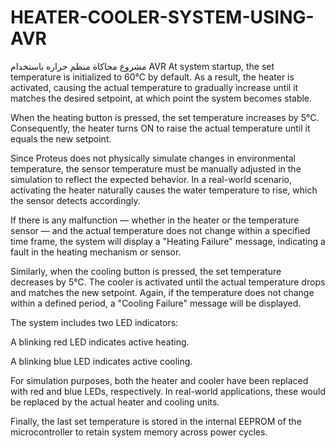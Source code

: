 # HEATER-COOLER-SYSTEM-USING-AVR
مشروع محاكاة منظم حراره باستخدام AVR
At system startup, the set temperature is initialized to 60°C by default. As a result, the heater is activated, causing the actual temperature to gradually increase until it matches the desired setpoint, at which point the system becomes stable.

When the heating button is pressed, the set temperature increases by 5°C. Consequently, the heater turns ON to raise the actual temperature until it equals the new setpoint.

Since Proteus does not physically simulate changes in environmental temperature, the sensor temperature must be manually adjusted in the simulation to reflect the expected behavior. In a real-world scenario, activating the heater naturally causes the water temperature to rise, which the sensor detects accordingly.

If there is any malfunction — whether in the heater or the temperature sensor — and the actual temperature does not change within a specified time frame, the system will display a "Heating Failure" message, indicating a fault in the heating mechanism or sensor.

Similarly, when the cooling button is pressed, the set temperature decreases by 5°C. The cooler is activated until the actual temperature drops and matches the new setpoint. Again, if the temperature does not change within a defined period, a "Cooling Failure" message will be displayed.

The system includes two LED indicators:

A blinking red LED indicates active heating.

A blinking blue LED indicates active cooling.

For simulation purposes, both the heater and cooler have been replaced with red and blue LEDs, respectively. In real-world applications, these would be replaced by the actual heater and cooling units.

Finally, the last set temperature is stored in the internal EEPROM of the microcontroller to retain system memory across power cycles.
